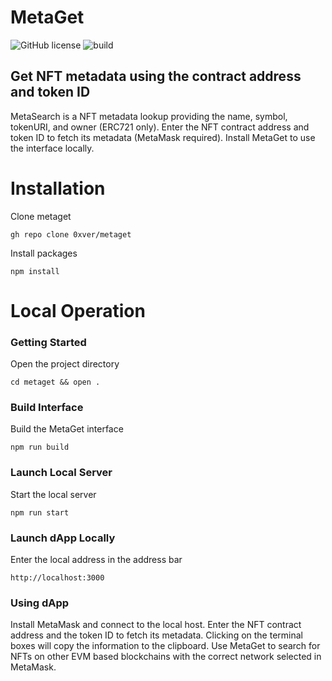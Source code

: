 # MetaGet

![GitHub license](https://img.shields.io/badge/license-MIT-blue.svg) ![build](https://github.com/ntkme/github-buttons/workflows/build/badge.svg)

## Get NFT metadata using the contract address and token ID

MetaSearch is a NFT metadata lookup providing the name, symbol, tokenURI, and owner (ERC721 only). Enter the NFT contract address and token ID to fetch its metadata (MetaMask required). Install MetaGet to use the interface locally.

# Installation
Clone metaget
```
gh repo clone 0xver/metaget
```
Install packages
```
npm install
```

# Local Operation
### Getting Started
Open the project directory
```
cd metaget && open .
```

### Build Interface
Build the MetaGet interface
```
npm run build
```

### Launch Local Server
Start the local server
```
npm run start
```

### Launch dApp Locally
Enter the local address in the address bar
```
http://localhost:3000
```

### Using dApp
Install MetaMask and connect to the local host. Enter the NFT contract address and the token ID to fetch its metadata. Clicking on the terminal boxes will copy the information to the clipboard. Use MetaGet to search for NFTs on other EVM based blockchains with the correct network selected in MetaMask.